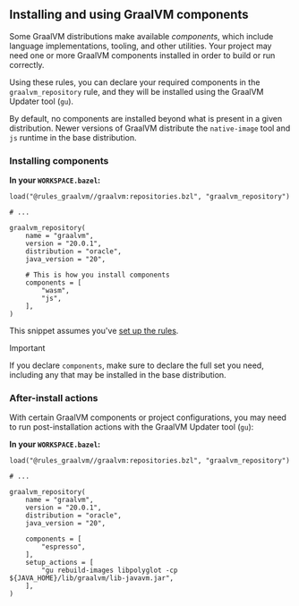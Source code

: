 
## Installing and using GraalVM components

Some GraalVM distributions make available _components_, which include language implementations, tooling, and other utilities. Your project may need one or more GraalVM components installed in order to build or run correctly.

Using these rules, you can declare your required components in the `graalvm_repository` rule, and they will be installed using the GraalVM Updater tool (`gu`).

By default, no components are installed beyond what is present in a given distribution. Newer versions of GraalVM distribute the `native-image` tool and `js` runtime in the base distribution.

### Installing components

**In your `WORKSPACE.bazel`:**
```starlark
load("@rules_graalvm//graalvm:repositories.bzl", "graalvm_repository")

# ...

graalvm_repository(
    name = "graalvm",
    version = "20.0.1",
    distribution = "oracle",
    java_version = "20",

    # This is how you install components
    components = [
        "wasm",
        "js",
    ],
)
```

This snippet assumes you've [set up the rules](../README.md).

> [!IMPORTANT]  
> If you declare `components`, make sure to declare the full set you need, including any that may be installed in the base distribution.


### After-install actions

With certain GraalVM components or project configurations, you may need to run post-installation actions with the GraalVM Updater tool (`gu`):

**In your `WORKSPACE.bazel`:**
```starlark
load("@rules_graalvm//graalvm:repositories.bzl", "graalvm_repository")

# ...

graalvm_repository(
    name = "graalvm",
    version = "20.0.1",
    distribution = "oracle",
    java_version = "20",

    components = [
        "espresso",
    ],
    setup_actions = [
        "gu rebuild-images libpolyglot -cp ${JAVA_HOME}/lib/graalvm/lib-javavm.jar",
    ],
)
```
